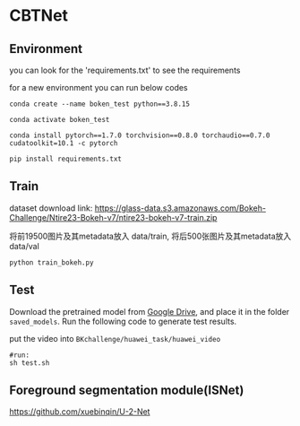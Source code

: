 # CBTNet

## Environment 
you can look for the 'requirements.txt' to see the requirements

for a new environment you can run below codes
```
conda create --name boken_test python==3.8.15

conda activate boken_test

conda install pytorch==1.7.0 torchvision==0.8.0 torchaudio==0.7.0 cudatoolkit=10.1 -c pytorch

pip install requirements.txt

```

## Train 
dataset download link: https://glass-data.s3.amazonaws.com/Bokeh-Challenge/Ntire23-Bokeh-v7/ntire23-bokeh-v7-train.zip

将前19500图片及其metadata放入 data/train, 将后500张图片及其metadata放入data/val

```
python train_bokeh.py
```



## Test
Download the pretrained model from [Google Drive](https://drive.google.com/drive/folders/153mUXfsuc73jlz19Hhr1p1fOZoMsXNAQ), and place it in the folder `saved_models`. 
Run the following code to generate test results.

put the video into ```BKchallenge/huawei_task/huawei_video```

```
#run:
sh test.sh
```


## Foreground segmentation module(ISNet)

https://github.com/xuebinqin/U-2-Net







